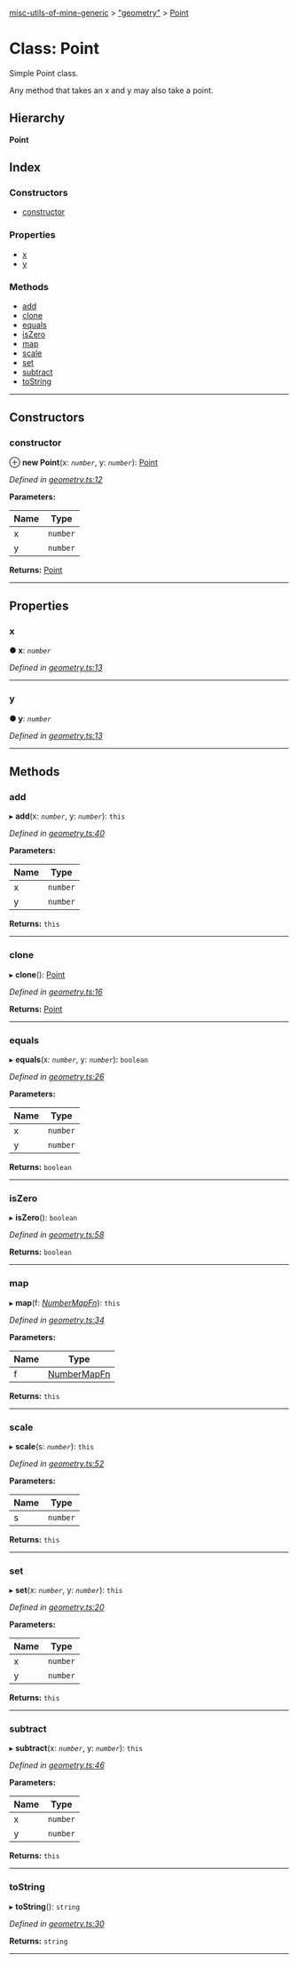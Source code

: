 [misc-utils-of-mine-generic](../README.md) > ["geometry"](../modules/_geometry_.md) > [Point](../classes/_geometry_.point.md)

# Class: Point

Simple Point class.

Any method that takes an x and y may also take a point.

## Hierarchy

**Point**

## Index

### Constructors

* [constructor](_geometry_.point.md#constructor)

### Properties

* [x](_geometry_.point.md#x)
* [y](_geometry_.point.md#y)

### Methods

* [add](_geometry_.point.md#add)
* [clone](_geometry_.point.md#clone)
* [equals](_geometry_.point.md#equals)
* [isZero](_geometry_.point.md#iszero)
* [map](_geometry_.point.md#map)
* [scale](_geometry_.point.md#scale)
* [set](_geometry_.point.md#set)
* [subtract](_geometry_.point.md#subtract)
* [toString](_geometry_.point.md#tostring)

---

## Constructors

<a id="constructor"></a>

###  constructor

⊕ **new Point**(x: *`number`*, y: *`number`*): [Point](_geometry_.point.md)

*Defined in [geometry.ts:12](https://github.com/cancerberoSgx/misc-utils-of-mine/blob/94cb991/misc-utils-of-mine-generic/src/geometry.ts#L12)*

**Parameters:**

| Name | Type |
| ------ | ------ |
| x | `number` |
| y | `number` |

**Returns:** [Point](_geometry_.point.md)

___

## Properties

<a id="x"></a>

###  x

**● x**: *`number`*

*Defined in [geometry.ts:13](https://github.com/cancerberoSgx/misc-utils-of-mine/blob/94cb991/misc-utils-of-mine-generic/src/geometry.ts#L13)*

___
<a id="y"></a>

###  y

**● y**: *`number`*

*Defined in [geometry.ts:13](https://github.com/cancerberoSgx/misc-utils-of-mine/blob/94cb991/misc-utils-of-mine-generic/src/geometry.ts#L13)*

___

## Methods

<a id="add"></a>

###  add

▸ **add**(x: *`number`*, y: *`number`*): `this`

*Defined in [geometry.ts:40](https://github.com/cancerberoSgx/misc-utils-of-mine/blob/94cb991/misc-utils-of-mine-generic/src/geometry.ts#L40)*

**Parameters:**

| Name | Type |
| ------ | ------ |
| x | `number` |
| y | `number` |

**Returns:** `this`

___
<a id="clone"></a>

###  clone

▸ **clone**(): [Point](_geometry_.point.md)

*Defined in [geometry.ts:16](https://github.com/cancerberoSgx/misc-utils-of-mine/blob/94cb991/misc-utils-of-mine-generic/src/geometry.ts#L16)*

**Returns:** [Point](_geometry_.point.md)

___
<a id="equals"></a>

###  equals

▸ **equals**(x: *`number`*, y: *`number`*): `boolean`

*Defined in [geometry.ts:26](https://github.com/cancerberoSgx/misc-utils-of-mine/blob/94cb991/misc-utils-of-mine-generic/src/geometry.ts#L26)*

**Parameters:**

| Name | Type |
| ------ | ------ |
| x | `number` |
| y | `number` |

**Returns:** `boolean`

___
<a id="iszero"></a>

###  isZero

▸ **isZero**(): `boolean`

*Defined in [geometry.ts:58](https://github.com/cancerberoSgx/misc-utils-of-mine/blob/94cb991/misc-utils-of-mine-generic/src/geometry.ts#L58)*

**Returns:** `boolean`

___
<a id="map"></a>

###  map

▸ **map**(f: *[NumberMapFn](../modules/_geometry_.md#numbermapfn)*): `this`

*Defined in [geometry.ts:34](https://github.com/cancerberoSgx/misc-utils-of-mine/blob/94cb991/misc-utils-of-mine-generic/src/geometry.ts#L34)*

**Parameters:**

| Name | Type |
| ------ | ------ |
| f | [NumberMapFn](../modules/_geometry_.md#numbermapfn) |

**Returns:** `this`

___
<a id="scale"></a>

###  scale

▸ **scale**(s: *`number`*): `this`

*Defined in [geometry.ts:52](https://github.com/cancerberoSgx/misc-utils-of-mine/blob/94cb991/misc-utils-of-mine-generic/src/geometry.ts#L52)*

**Parameters:**

| Name | Type |
| ------ | ------ |
| s | `number` |

**Returns:** `this`

___
<a id="set"></a>

###  set

▸ **set**(x: *`number`*, y: *`number`*): `this`

*Defined in [geometry.ts:20](https://github.com/cancerberoSgx/misc-utils-of-mine/blob/94cb991/misc-utils-of-mine-generic/src/geometry.ts#L20)*

**Parameters:**

| Name | Type |
| ------ | ------ |
| x | `number` |
| y | `number` |

**Returns:** `this`

___
<a id="subtract"></a>

###  subtract

▸ **subtract**(x: *`number`*, y: *`number`*): `this`

*Defined in [geometry.ts:46](https://github.com/cancerberoSgx/misc-utils-of-mine/blob/94cb991/misc-utils-of-mine-generic/src/geometry.ts#L46)*

**Parameters:**

| Name | Type |
| ------ | ------ |
| x | `number` |
| y | `number` |

**Returns:** `this`

___
<a id="tostring"></a>

###  toString

▸ **toString**(): `string`

*Defined in [geometry.ts:30](https://github.com/cancerberoSgx/misc-utils-of-mine/blob/94cb991/misc-utils-of-mine-generic/src/geometry.ts#L30)*

**Returns:** `string`

___

